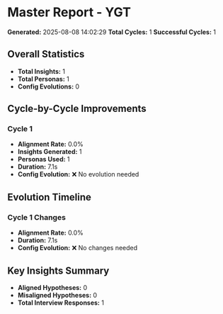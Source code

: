 # Master Report - YGT

**Generated:** 2025-08-08 14:02:29
**Total Cycles:** 1
**Successful Cycles:** 1

## Overall Statistics

- **Total Insights:** 1
- **Total Personas:** 1
- **Config Evolutions:** 0

## Cycle-by-Cycle Improvements

### Cycle 1

- **Alignment Rate:** 0.0%
- **Insights Generated:** 1
- **Personas Used:** 1
- **Duration:** 7.1s
- **Config Evolution:** ❌ No evolution needed

## Evolution Timeline

### Cycle 1 Changes

- **Alignment Rate:** 0.0%
- **Duration:** 7.1s
- **Config Evolution:** ❌ No changes needed

## Key Insights Summary

- **Aligned Hypotheses:** 0
- **Misaligned Hypotheses:** 0
- **Total Interview Responses:** 1

